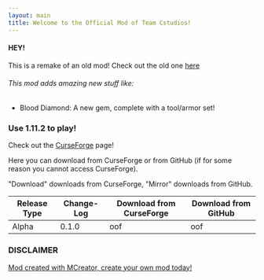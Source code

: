 ```yaml
---
layout: main
title: Welcome to the Official Mod of Team Cstudios!
---
```


#### HEY!

This is a remake of an old mod! Check out the old one [here](http://teamcstudios.pro/CStudiosMod)

###### This mod adds amazing new stuff like:

- Blood Diamond: A new gem, complete with a tool/armor set!

### Use 1.11.2 to play!

Check out the [CurseForge](https://minecraft.curseforge.com/projects/cstudiosmod/files) page!

Here you can download from CurseForge or from GitHub (if for some reason you cannot access CurseForge).

"Download" downloads from CurseForge, "Mirror" downloads from GitHub.

Release Type | Change-Log | Download from CurseForge | Download from GitHub
----------|---------|-------|-------
Alpha | 0.1.0 | oof | oof

### DISCLAIMER
[Mod created with MCreator, create your own mod today!](https://mcreator.pylo.co/)
